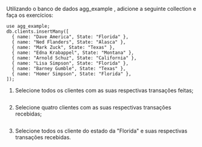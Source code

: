 Utilizando o banco de dados agg_example , adicione a seguinte collection e faça os exercícios:

```
use agg_example;
db.clients.insertMany([
  { name: "Dave America", State: "Florida" },
  { name: "Ned Flanders", State: "Alasca" },
  { name: "Mark Zuck", State: "Texas" },
  { name: "Edna Krabappel", State: "Montana" },
  { name: "Arnold Schuz", State: "California" },
  { name: "Lisa Simpson", State: "Florida" },
  { name: "Barney Gumble", State: "Texas" },
  { name: "Homer Simpson", State: "Florida" },
]);
```

1. Selecione todos os clientes com as suas respectivas transações feitas;
```
```

2. Selecione quatro clientes com as suas respectivas transações recebidas;
```
```

3. Selecione todos os cliente do estado da "Florida" e suas respectivas transações recebidas.
```
```
